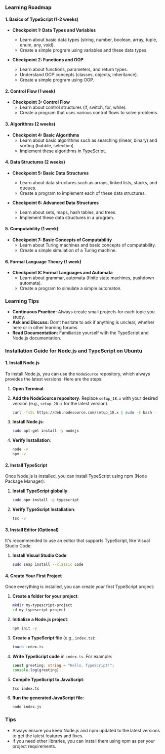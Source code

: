 
### Learning Roadmap

#### 1. **Basics of TypeScript (1-2 weeks)**
   - **Checkpoint 1: Data Types and Variables**
     - Learn about basic data types (string, number, boolean, array, tuple, enum, any, void).
     - Create a simple program using variables and these data types.

   - **Checkpoint 2: Functions and OOP**
     - Learn about functions, parameters, and return types.
     - Understand OOP concepts (classes, objects, inheritance).
     - Create a simple program using OOP.

#### 2. **Control Flow (1 week)**
   - **Checkpoint 3: Control Flow**
     - Learn about control structures (if, switch, for, while).
     - Create a program that uses various control flows to solve problems.

#### 3. **Algorithms (2 weeks)**
   - **Checkpoint 4: Basic Algorithms**
     - Learn about basic algorithms such as searching (linear, binary) and sorting (bubble, selection).
     - Implement these algorithms in TypeScript.

#### 4. **Data Structures (2 weeks)**
   - **Checkpoint 5: Basic Data Structures**
     - Learn about data structures such as arrays, linked lists, stacks, and queues.
     - Create a program to implement each of these data structures.

   - **Checkpoint 6: Advanced Data Structures**
     - Learn about sets, maps, hash tables, and trees.
     - Implement these data structures in a program.

#### 5. **Computability (1 week)**
   - **Checkpoint 7: Basic Concepts of Computability**
     - Learn about Turing machines and basic concepts of computability.
     - Create a simple simulation of a Turing machine.

#### 6. **Formal Language Theory (1 week)**
   - **Checkpoint 8: Formal Languages and Automata**
     - Learn about grammar, automata (finite state machines, pushdown automata).
     - Create a program to simulate a simple automaton.

### Learning Tips
- **Continuous Practice:** Always create small projects for each topic you study.
- **Ask and Discuss:** Don’t hesitate to ask if anything is unclear, whether here or in other learning forums.
- **Read Documentation:** Familiarize yourself with the TypeScript and Node.js documentation.




### Installation Guide for Node.js and TypeScript on Ubuntu

#### 1. **Install Node.js**

To install Node.js, you can use the `NodeSource` repository, which always provides the latest versions. Here are the steps:

1. **Open Terminal**.
   
2. **Add the NodeSource repository**. Replace `setup_18.x` with your desired version (e.g., `setup_20.x` for the latest version).
   ```bash
   curl -fsSL https://deb.nodesource.com/setup_18.x | sudo -E bash -
   ```

3. **Install Node.js**:
   ```bash
   sudo apt-get install -y nodejs
   ```

4. **Verify Installation**:
   ```bash
   node -v
   npm -v
   ```

#### 2. **Install TypeScript**

Once Node.js is installed, you can install TypeScript using npm (Node Package Manager):

1. **Install TypeScript globally**:
   ```bash
   sudo npm install -g typescript
   ```

2. **Verify TypeScript Installation**:
   ```bash
   tsc -v
   ```

#### 3. **Install Editor (Optional)**

It's recommended to use an editor that supports TypeScript, like Visual Studio Code:

1. **Install Visual Studio Code**:
   ```bash
   sudo snap install --classic code
   ```

#### 4. **Create Your First Project**

Once everything is installed, you can create your first TypeScript project:

1. **Create a folder for your project**:
   ```bash
   mkdir my-typescript-project
   cd my-typescript-project
   ```

2. **Initialize a Node.js project**:
   ```bash
   npm init -y
   ```

3. **Create a TypeScript file** (e.g., `index.ts`):
   ```bash
   touch index.ts
   ```

4. **Write TypeScript code** in `index.ts`. For example:
   ```typescript
   const greeting: string = "Hello, TypeScript!";
   console.log(greeting);
   ```

5. **Compile TypeScript to JavaScript**:
   ```bash
   tsc index.ts
   ```

6. **Run the generated JavaScript file**:
   ```bash
   node index.js
   ```

### Tips
- Always ensure you keep Node.js and npm updated to the latest versions to get the latest features and fixes.
- If you need other libraries, you can install them using npm as per your project requirements.

